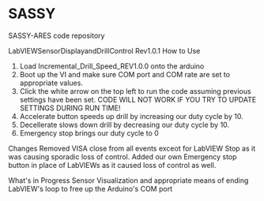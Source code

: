 # SASSY
SASSY-ARES code repository 

LabVIEWSensorDisplayandDrillControl Rev1.0.1
How to Use
1) Load Incremental_Drill_Speed_REV1.0.0 onto the arduino
2) Boot up the VI and make sure COM port and COM rate are set to appropriate values.
3) Click the white arrow on the top left to run the code assuming previous settings have been set. CODE WILL NOT WORK IF YOU TRY TO UPDATE SETTINGS DURING RUN TIME!
4) Accelerate button speeds up drill by increasing our duty cycle by 10.
5) Decellerate slows down drill by decreasing our duty cycle by 10.
6) Emergency stop brings our duty cycle to 0

Changes
Removed VISA close from all events exceot for LabVIEW Stop as it was causing sporadic loss of control.
Added our own Emergency stop button in place of LabVIEWs as it caused loss of control as well.

What's in Progress
Sensor Visualization and appropriate means of ending LabVIEW's loop to free up the Arduino's COM port
